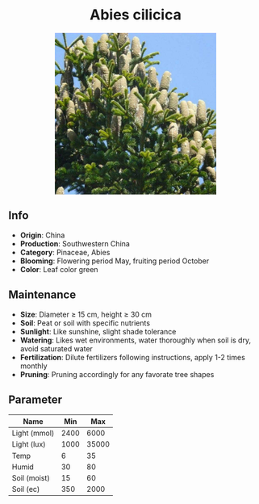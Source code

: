 <h1 align='center'>Abies cilicica</h1>
<p align="center">
    <img 
        align='center'
        width='320'
        src="../images/abies cilicica.png" 
        alt='Abies cilicica' />
</p>

## Info

 - **Origin**: China
 - **Production**: Southwestern China
 - **Category**: Pinaceae, Abies
 - **Blooming**: Flowering period May, fruiting period October
 - **Color**: Leaf color green

## Maintenance

 - **Size**: Diameter ≥ 15 cm, height ≥ 30 cm
 - **Soil**: Peat or soil with specific nutrients
 - **Sunlight**: Like sunshine, slight shade tolerance
 - **Watering**: Likes wet environments, water thoroughly when soil is dry, avoid saturated water
 - **Fertilization**: Dilute fertilizers following instructions, apply 1-2 times monthly
 - **Pruning**: Pruning accordingly for any favorate tree shapes

## Parameter

| Name         | Min  | Max   |
|--------------|------|-------|
| Light (mmol) | 2400 | 6000  |
| Light (lux)  | 1000 | 35000 |
| Temp         | 6    | 35    |
| Humid        | 30   | 80    |
| Soil (moist) | 15   | 60    |
| Soil (ec)    | 350  | 2000  |